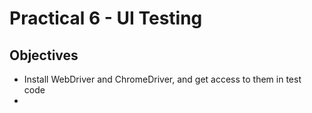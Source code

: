 # Practical 6 - UI Testing

## Objectives
* Install WebDriver and ChromeDriver, and get access to them in test code
* 